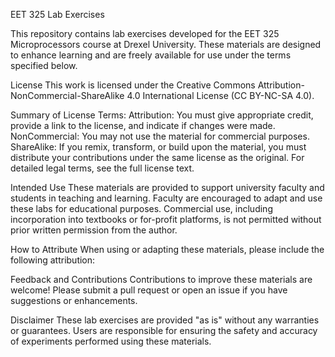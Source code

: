 EET 325 Lab Exercises

This repository contains lab exercises developed for the EET 325 Microprocessors course at Drexel University. These materials are designed to enhance learning and are freely available for use under the terms specified below.

License
This work is licensed under the Creative Commons Attribution-NonCommercial-ShareAlike 4.0 International License (CC BY-NC-SA 4.0).


Summary of License Terms:
Attribution: You must give appropriate credit, provide a link to the license, and indicate if changes were made.
NonCommercial: You may not use the material for commercial purposes.
ShareAlike: If you remix, transform, or build upon the material, you must distribute your contributions under the same license as the original.
For detailed legal terms, see the full license text.

Intended Use
These materials are provided to support university faculty and students in teaching and learning. Faculty are encouraged to adapt and use these labs for educational purposes. Commercial use, including incorporation into textbooks or for-profit platforms, is not permitted without prior written permission from the author.

How to Attribute
When using or adapting these materials, please include the following attribution:

Feedback and Contributions
Contributions to improve these materials are welcome! Please submit a pull request or open an issue if you have suggestions or enhancements.

Disclaimer
These lab exercises are provided "as is" without any warranties or guarantees. Users are responsible for ensuring the safety and accuracy of experiments performed using these materials.

